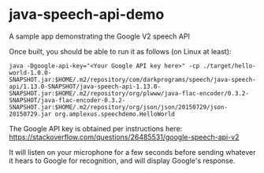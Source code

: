 # java-speech-api-demo

A sample app demonstrating the Google V2 speech API

Once built, you should be able to run it as follows (on Linux at least):

    java -Dgoogle-api-key="<Your Google API key here>" -cp ./target/hello-world-1.0.0-SNAPSHOT.jar:$HOME/.m2/repository/com/darkprograms/speech/java-speech-api/1.13.0-SNAPSHOT/java-speech-api-1.13.0-SNAPSHOT.jar:$HOME/.m2/repository/org/plwww/java-flac-encoder/0.3.2-SNAPSHOT/java-flac-encoder-0.3.2-SNAPSHOT.jar:$HOME/.m2/repository/org/json/json/20150729/json-20150729.jar org.amplexus.speechdemo.HelloWorld

The Google API key is obtained per instructions here: https://stackoverflow.com/questions/26485531/google-speech-api-v2

It will listen on your microphone for a few seconds before sending whatever it hears to Google for recognition, and will display Google's response.

